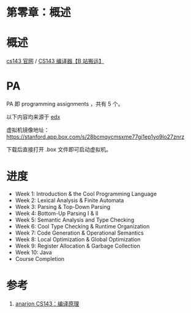 # 第零章：概述

# 概述

[cs143 官网](http://web.stanford.edu/class/cs143/) / [CS143 编译器【B 站搬运】](https://www.bilibili.com/video/BV17K4y147Bz)

# PA

PA 即 programming assignments ，共有 5 个。

以下内容均来源于 [edx](https://courses.edx.org/courses/course-v1:StanfordOnline+SOE.YCSCS1+2T2020/7b74698308574f3c89d2ed498f26a019/)


虚拟机镜像地址：https://stanford.app.box.com/s/28bcmqycmsxme77gi1ep1yo9lo27znrz

下载后直接打开 .box 文件即可启动虚拟机。

# 进度


* Week 1: Introduction & the Cool Programming Language
* Week 2: Lexical Analysis & Finite Automata
* Week 3: Parsing & Top-Down Parsing
* Week 4: Bottom-Up Parsing I & II
* Week 5: Semantic Analysis and Type Checking
* Week 6: Cool Type Checking & Runtime Organization
* Week 7: Code Generation & Operational Semantics
* Week 8: Local Optimization & Global Optimization
* Week 9: Register Allocation & Garbage Collection
* Week 10: Java
* Course Completion

# 参考

1. [anarion CS143：编译原理](https://zhuanlan.zhihu.com/p/226190284)
